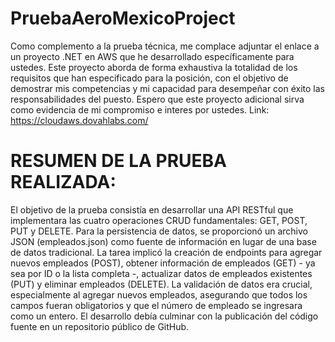 # PruebaAeroMexicoProject

Como complemento a la prueba técnica, me complace adjuntar el enlace a un proyecto .NET en AWS que he desarrollado específicamente para ustedes. Este proyecto aborda de forma exhaustiva la totalidad de los requisitos que han especificado para la posición, con el objetivo de demostrar mis competencias y mi capacidad para desempeñar con éxito las responsabilidades del puesto. Espero que este proyecto adicional sirva como evidencia de mi compromiso e interes por ustedes.
Link: https://cloudaws.dovahlabs.com/

# RESUMEN DE LA PRUEBA REALIZADA:

El objetivo de la prueba consistía en desarrollar una API RESTful que implementara las cuatro operaciones CRUD fundamentales: GET, POST, PUT y DELETE. Para la persistencia de datos, se proporcionó un archivo JSON (empleados.json) como fuente de información en lugar de una base de datos tradicional. La tarea implicó la creación de endpoints para agregar nuevos empleados (POST), obtener información de empleados (GET) - ya sea por ID o la lista completa -, actualizar datos de empleados existentes (PUT) y eliminar empleados (DELETE). La validación de datos era crucial, especialmente al agregar nuevos empleados, asegurando que todos los campos fueran obligatorios y que el número de empleado se ingresara como un entero. El desarrollo debía culminar con la publicación del código fuente en un repositorio público de GitHub.

